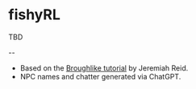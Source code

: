 # fishyRL

TBD

--

* Based on the [Broughlike tutorial](https://nluqo.github.io/broughlike-tutorial/) by Jeremiah Reid.
* NPC names and chatter generated via ChatGPT.
